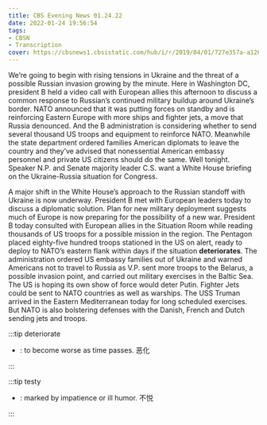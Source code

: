 ```yaml
---
title: CBS Evening News 01.24.22
date: 2022-01-24 19:56:54
tags:
- CBSN
- Transcription
cover: https://cbsnews1.cbsistatic.com/hub/i/r/2019/04/01/727e357a-a126-4138-a2c5-4d3222669d57/thumbnail/640x360/3ff2761028dc5c65cc4f07acd54bcd5c/cbsn2-logo-1920x1080.jpg
---
```

We’re going to begin with rising tensions in Ukraine and the threat of a possible Russian invasion growing by the minute. Here in Washington DC, president B held a video call with European allies this afternoon to discuss a common response to Russian’s continued military buildup around Ukraine’s border. NATO announced that it was putting forces on standby and is reinforcing Eastern Europe with more ships and fighter jets, a move that Russia denounced. And the B administration is considering whether to send several thousand US troops and equipment to reinforce NATO. Meanwhile the state department ordered families American diplomats to leave the country and they’ve advised that nonessential American embassy personnel and private US citizens should do the same. Well tonight. Speaker N.P. and Senate majority leader C.S. want a White House briefing on the Ukraine-Russia situation for Congress. 

A major shift in the White House’s approach to the Russian standoff with Ukraine is now underway. President B met with European leaders today to discuss a diplomatic solution. Plan for new military deployment suggests much of Europe is now preparing for the possibility of a new war. President B today consulted with European allies in the Situation Room while reading thousands of US troops for a possible mission in the region. The Pentagon placed eighty-five hundred troops stationed in the US on alert, ready to deploy to NATO’s eastern flank within days if the situation **deteriorates**. The administration ordered US embassy families out of Ukraine and warned Americans not to travel to Russia as V.P. sent more troops to the Belarus, a possible invasion point, and carried out military exercises in the Baltic Sea. The US is hoping its own show of force would deter Putin. Fighter Jets could be sent to NATO countries as well as warships. The USS Truman arrived in the Eastern Mediterranean today for long scheduled exercises. But NATO is also bolstering defenses with the Danish, French and Dutch sending jets and troops. 

:::tip deteriorate

- : to become worse as time passes. 恶化
  
:::

:::tip testy

- : marked by impatience or ill humor. 不悦
  
:::
